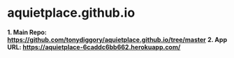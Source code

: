 # aquietplace.github.io

**1. Main Repo: https://github.com/tonydiggory/aquietplace.github.io/tree/master**
**2. App URL: https://aquietplace-6caddc6bb662.herokuapp.com/**
